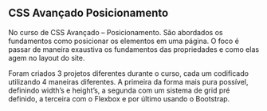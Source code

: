 ## CSS Avançado Posicionamento
No curso de CSS Avançado – Posicionamento. São abordados os fundamentos como posicionar os elementos em uma página. 
O foco é passar de maneira exaustiva os fundamentos das propriedades e como elas agem no layout do site.

Foram criados 3 projetos diferentes durante o curso, cada um codificado utilizando 4 maneiras diferentes. 
A primeira da forma mais pura possível, definindo width’s e height’s, a segunda com um sistema de grid pré definido, 
a terceira com o Flexbox e por último usando o Bootstrap.
